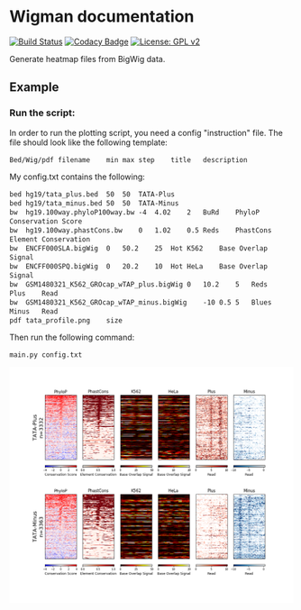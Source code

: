 Wigman documentation
====================

[![Build Status](https://travis-ci.org/AminMahpour/Wigman.svg?branch=master)](https://travis-ci.org/AminMahpour/Wigman)
[![Codacy Badge](https://api.codacy.com/project/badge/Grade/f6a4d63a2ad542668a70fbab55b320b2)](https://www.codacy.com/app/AminMahpour/Wigman?utm_source=github.com&amp;utm_medium=referral&amp;utm_content=AminMahpour/Wigman&amp;utm_campaign=Badge_Grade)
[![License: GPL v2](https://img.shields.io/badge/License-GPL%20v2-blue.svg)](LICENSE)


Generate heatmap files from BigWig data.

## Example
### Run the script:
In order to run the plotting script, you need a config "instruction" file. The file
 should look like the following template:
```
Bed/Wig/pdf filename    min max step    title   description
```

My config.txt contains the following:
```
bed	hg19/tata_plus.bed	50	50	TATA-Plus
bed	hg19/tata_minus.bed	50	50	TATA-Minus
bw	hg19.100way.phyloP100way.bw	-4	4.02	2	BuRd	PhyloP	Conservation Score
bw	hg19.100way.phastCons.bw	0	1.02	0.5	Reds	PhastCons	Element Conservation
bw	ENCFF000SLA.bigWig	0	50.2	25	Hot	K562	Base Overlap Signal
bw	ENCFF000SPQ.bigWig	0	20.2	10	Hot	HeLa 	Base Overlap Signal
bw	GSM1480321_K562_GROcap_wTAP_plus.bigWig	0	10.2	5	Reds	Plus	Read
bw	GSM1480321_K562_GROcap_wTAP_minus.bigWig	-10	0.5	5	Blues	Minus	Read
pdf	tata_profile.png	size
```

Then run the following command:

```
main.py config.txt
```


![Sample Image](Docs/Images/tata_profile.png "Wigman sample output")


